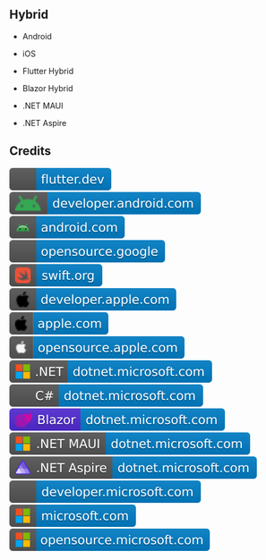 Hybrid
------

- Android

- iOS

- Flutter Hybrid

- Blazor Hybrid

- .NET MAUI

- .NET Aspire

Credits
-------
[![image](
Credits/flutter.dev.svg)](https://flutter.dev/)  
[![image](
Credits/developer.android.com.svg)](https://developer.android.com/)  
[![image](
Credits/android.com.svg)](https://android.com/)  
[![image](
Credits/opensource.google.svg)](https://opensource.google/)  
[![image](
Credits/swift.org.svg)](https://swift.org/)  
[![image](
Credits/developer.apple.com.svg)](https://developer.apple.com/)  
[![image](
Credits/apple.com.svg)](https://apple.com/)  
[![image](
Credits/opensource.apple.com.svg)](https://opensource.apple.com/)     
[![image](
Credits/CS.NET-dotnet.microsoft.com.svg)](https://dotnet.microsoft.com/)  
[![image](
Credits/CS-dotnet.microsoft.com.svg)](https://dotnet.microsoft.com/languages/csharp/)<!--[![image](
Credits/CS.NETdotnet.microsoft.com.svg)](https://dotnet.microsoft.com/languages/csharp/)-->  
[![image](
Credits/Blazor-dotnet.microsoft.com.svg)](https://dotnet.microsoft.com/apps/aspnet/web-apps/blazor/)  
[![image](
Credits/CS.NET-MAUI-dotnet.microsoft.com.svg)](https://dotnet.microsoft.com/apps/maui)  
[![image](
Credits/CS.NET-Aspire-dotnet.microsoft.com.svg)](https://dotnet.microsoft.com/apps/cloud/)<!--[![image](
Credits/dotnet.microsoft.com.svg)](https://dotnet.microsoft.com/)-->  
[![image](
Credits/developer.microsoft.com.svg)](https://developer.microsoft.com/)  
[![image](
Credits/microsoft.com.svg)](https://microsoft.com/)  
[![image](
Credits/opensource.microsoft.com.svg)](https://opensource.microsoft.com/)